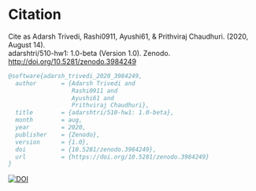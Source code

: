 # Citation
Cite as
Adarsh Trivedi, Rashi0911, Ayushi61, & Prithviraj Chaudhuri. (2020, August 14).  
adarshtri/510-hw1: 1.0-beta (Version 1.0). Zenodo. http://doi.org/10.5281/zenodo.3984249

```bibtex
@software{adarsh_trivedi_2020_3984249,
  author       = {Adarsh Trivedi and
                  Rashi0911 and
                  Ayushi61 and
                  Prithviraj Chaudhuri},
  title        = {adarshtri/510-hw1: 1.0-beta},
  month        = aug,
  year         = 2020,
  publisher    = {Zenodo},
  version      = {1.0},
  doi          = {10.5281/zenodo.3984249},
  url          = {https://doi.org/10.5281/zenodo.3984249}
}
```
[![DOI](https://zenodo.org/badge/286879702.svg)](https://zenodo.org/badge/latestdoi/286879702)
